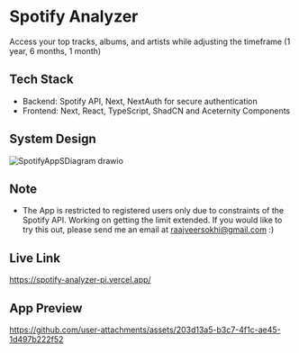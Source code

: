 # Spotify Analyzer
Access your top tracks, albums, and artists while adjusting the timeframe (1 year, 6 months, 1 month)

## Tech Stack
- Backend: Spotify API, Next, NextAuth for secure authentication
- Frontend: Next, React, TypeScript, ShadCN and Aceternity Components

## System Design
![SpotifyAppSDiagram drawio](https://github.com/user-attachments/assets/e16f3123-7cd6-4385-beee-26b0fe4b6029)

## Note
- The App is restricted to registered users only due to constraints of the Spotify API. Working on getting the limit extended. If you would like to try this out, please send me an email at raajveersokhi@gmail.com :)

## Live Link
https://spotify-analyzer-pi.vercel.app/

## App Preview
https://github.com/user-attachments/assets/203d13a5-b3c7-4f1c-ae45-1d497b222f52

